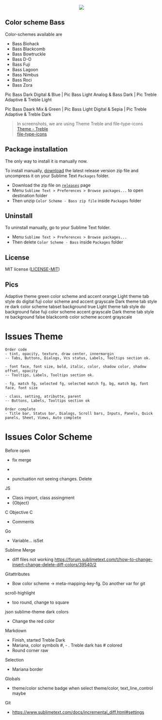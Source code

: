 <p align="center">
    <a href="" title="Sublime Version">
        <img src="https://img.shields.io/badge/Build_for_Sublime_text-4142-orange?style=flat&logo=sublime-text"/>
    </a>
</p>

## Color scheme Bass

Color-schemes available are
- Bass Biohack
- Bass Blackcomb
- Bass Bowtruckle
- Bass D-O
- Bass Fuji
- Bass Lagoon
- Bass Nimbus
- Bass Roci
- Bass Zora

Pic Bass Dark Digital & Blue | Pic Bass Light Analog & Bass Dark | Pic Treble Adaptive & Treble Light

Pic Bass Daark Mix & Green | Pic Bass Light Digital & Sepia | Pic Treble Adaptive & Treble Dark

> In screenshots, we are using Theme Treble and file-type-icons  
[Theme - Treble](https://github.com/53v3n3d4/Theme-Treble)  
[file-type-icons](https://github.com/53v3n3d4/file-type-icons)

## Package installation

The only way to install it is manually now.

To install manually, [download](https://github.com/53v3n3d4/Color-Scheme-Bass/releases) the latest release version zip file and uncompress it on your Sublime Text `Packages` folder.  
- Download the zip file on [`releases`](https://github.com/53v3n3d4/Color-Scheme-Bass/releases) page
- Menu `Sublime Text > Preferences > Browse packages...` to open destination folder
- Then unzip `Color Scheme - Bass zip file` inside `Packages` folder

## Uninstall

To uninstall manually, go to your Sublime Text folder.
- Menu `Sublime Text > Preferences > Browse packages...`
- Then delete `Color Scheme - Bass` inside `Packages` folder

## License

MIT license ([LICENSE-MIT](LICENSE))




## Pics

Adaptive theme green color scheme and accent orange
Light theme tab style do digital fuji color scheme and accent grayscale 
Dark theme tab style re dark color scheme tabset background true
Light theme tab style do background false fuji color scheme accent grayscale
Dark theme tab style re background false blackcomb color scheme accent grayscale

# Issues Theme
```
Order code
- tint, opacity, texture, draw center, innermargin
-- Tabs, Buttons, Dialogs, Vcs status, Labels, Tooltips section ok.

- font face, font size, bold, italic, color, shadow color, shadow offset, opacity
-- Tooltips, Labels, Tooltips section ok.

- fg, match fg, selected fg, selected match fg, bg, match bg, font face, font size

- class, setting, atributte, parent
-- Buttons, Labels, Tooltips section ok

Order complete
- Title bar, Status bar, Dialogs, Scroll bars, Inputs, Panels, Quick panels, Sheet, Views, Auto complete
```


# Issues Color Scheme

Before open
- fix merge
- 

- punctuation not seeing changes. Delete

JS
- Class import, class assingment
- {Object}

C Objective C
- Comments

Go
- Variable... isSet

Sublime Merge
- diff files not working
https://forum.sublimetext.com/t/how-to-change-insert-change-delete-diff-colors/39540/2

Gitattributes
- Bow color scheme -> meta-mapping-key-fg. Do another var for git

scroll-highlight
- too round, change to square

json sublime-theme dark colors
- Change the red color

Markdown
- Finish, started Treble Dark
- Mariana, color symbols #, - . Treble dark has # colored
- Round corner raw

Selection 
- Mariana border


Globals
- theme/color scheme badge when select theme/color, text_line_control maybe

Git
- https://www.sublimetext.com/docs/incremental_diff.html#settings

